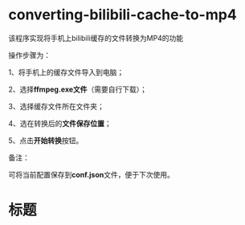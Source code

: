 # converting-bilibili-cache-to-mp4
该程序实现将手机上bilibili缓存的文件转换为MP4的功能

操作步骤为：

1、将手机上的缓存文件导入到电脑；

2、选择**ffmpeg.exe文件**（需要自行下载）；

3、选择缓存文件所在文件夹；

4、选在转换后的**文件保存位置**；

5、点击**开始转换**按钮。

备注：

可将当前配置保存到**conf.json**文件，便于下次使用。
# 标题